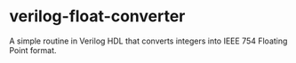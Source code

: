 # verilog-float-converter
A simple routine in Verilog HDL that converts integers into IEEE 754 Floating Point format.
